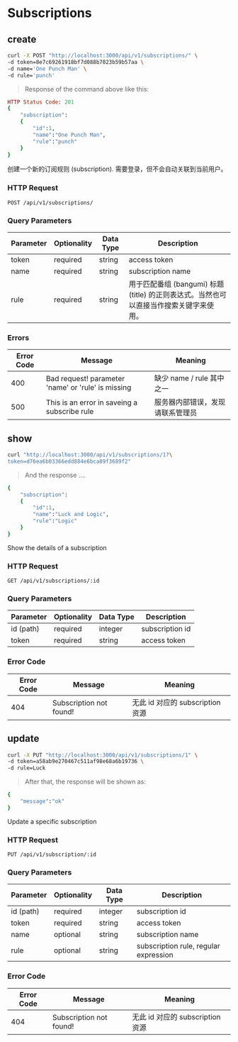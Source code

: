 # Subscriptions

## create

```bash
curl -X POST "http://localhost:3000/api/v1/subscriptions/" \
-d token=8e7c69261918bf7d088b7023b59b57aa \
-d name='One Punch Man' \
-d rule='punch'
```

> Response of the command above like this:

```ruby
HTTP Status Code: 201
{
    "subscription":
    {
        "id":1,
        "name":"One Punch Man",
        "rule":"punch"
    }
}
```

创建一个新的订阅规则 (subscription).
需要登录，但不会自动关联到当前用户。

### HTTP Request

`POST /api/v1/subscriptions/`

### Query Parameters

Parameter | Optionality | Data Type | Description
--------- | ----------- | --------- | ------------
token     | required    | string    | access token
name      | required    | string    | subscription name
rule      | required    | string    | 用于匹配番组 (bangumi) 标题 (title) 的正则表达式。当然也可以直接当作搜索关键字来使用。

### Errors

Error Code | Message | Meaning
---------- | ------- | -------
400        | Bad request! parameter 'name' or 'rule' is missing | 缺少 name / rule 其中之一
500        | This is an error in saveing a subscribe rule | 服务器内部错误，发现请联系管理员



## show

```bash
curl "http://localhost:3000/api/v1/subscriptions/1?\
token=d76ea6b03366edd884e6bca89f3689f2"
```

> And the response ....

```ruby
{
    "subscription":
    {
        "id":1,
        "name":"Luck and Logic",
        "rule":"Logic"
    }
}
```

Show the details of a subscription

### HTTP Request

`GET /api/v1/subscriptions/:id`

### Query Parameters

Parameter | Optionality | Data Type | Description
--------- | ----------- | --------- | ------------
id (path) | required    | integer   | subscription id
token     | required    | string    | access token

### Error Code

Error Code | Message | Meaning
---------- | ------- | -------
404        | Subscription not found! | 无此 id 对应的 subscription 资源



## update

```bash
curl -X PUT "http://localhost:3000/api/v1/subscriptions/1" \
-d token=a58ab9e270467c511af98e68a6b19736 \
-d rule=Luck
```

> After that, the response will be shown as:

```ruby
{
    "message":"ok"
}
```

Update a specific subscription

### HTTP Request

`PUT /api/v1/subscription/:id`

### Query Parameters

Parameter | Optionality | Data Type | Description
--------- | ----------- | --------- | -----------
id (path) | required    | integer   | subscription id
token     | required    | string    | access token
name      | optional    | string    | subscription name
rule      | optional    | string    | subscription rule, regular expression

### Error Code

Error Code | Message | Meaning
---------- | ------- | -------
404        | Subscription not found! | 无此 id 对应的 subscription 资源
